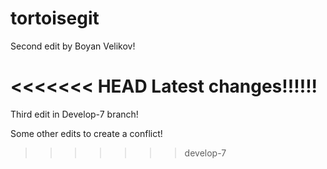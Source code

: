 # tortoisegit


Second edit by Boyan Velikov!

<<<<<<< HEAD
Latest changes!!!!!!
=======
Third edit in Develop-7 branch!

Some other edits to create a conflict!
>>>>>>> develop-7

